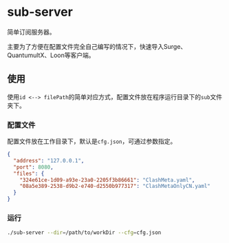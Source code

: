 # sub-server

简单订阅服务器。

主要为了方便在配置文件完全自己编写的情况下，快速导入Surge、QuantumultX、Loon等客户端。

## 使用

使用`id <--> filePath`的简单对应方式，配置文件放在程序运行目录下的`sub`文件夹下。

### 配置文件

配置文件放在工作目录下，默认是`cfg.json`，可通过参数指定。

```json
{
  "address": "127.0.0.1",
  "port": 8080,
  "files": {
    "324e61ce-1d09-a93e-23a0-2205f3b86661": "ClashMeta.yaml",
    "08a5e389-2538-d9b2-e740-d2550b977317": "ClashMetaOnlyCN.yaml"
  }
}
```

### 运行

```bash
./sub-server --dir=/path/to/workDir --cfg=cfg.json
```
